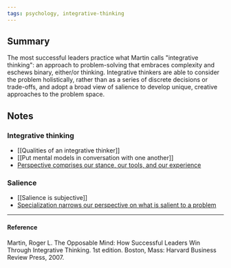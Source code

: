 ```yaml
---
tags: psychology, integrative-thinking
---
```


## Summary

The most successful leaders practice what Martin calls "integrative thinking":
an approach to problem-solving that embraces complexity and eschews binary,
either/or thinking. Integrative thinkers are able to consider the problem
holistically, rather than as a series of discrete decisions or trade-offs, and
adopt a broad view of salience to develop unique, creative approaches to the
problem space.

## Notes

### Integrative thinking

- [[Qualities of an integrative thinker]]
- [[Put mental models in conversation with one another]]
- [Perspective comprises our stance, our tools, and our experience](https://publish.obsidian.md/mobydiction/notes/Perspective+comprises+our+stance%2C+our+tools%2C+and+our+experience)

### Salience

- [[Salience is subjective]]
- [Specialization narrows our perspective on what is salient to a problem](https://publish.obsidian.md/mobydiction/notes/Specialization+narrows+our+perspective+on+what+is+salient+to+a+problem)

---

#### Reference

Martin, Roger L. The Opposable Mind: How Successful Leaders Win Through
Integrative Thinking. 1st edition. Boston, Mass: Harvard Business Review
Press, 2007.
